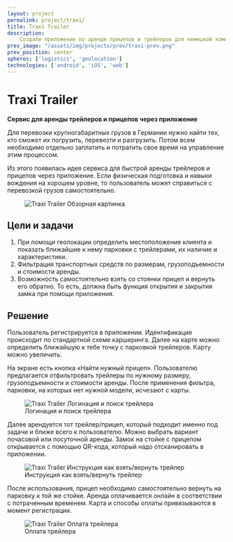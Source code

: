 ```yaml
---
layout: project
permalink: project/traxi/
title: Traxi Trailer
description:
    Создали приложение по аренде прицепов и трейлеров для немецкой компании. Приложение помогает людям сэкономить на перевозке крупногабаритных вещей
prev_image: "/assets/img/projects/prev/traxi-prev.png"
prev_position: center
spheres: ['logistics', 'geolocation']
technologies: ['android', 'iOS', 'web']
---
```


# Traxi Trailer

**Сервис для аренды трейлеров и прицепов через приложение**

Для перевозки крупногабаритных грузов в Германии нужно найти тex, кто сможет их погрузить, перевезти и разгрузить. Потом всем необходимо отдельно заплатить и потратить свое время на управление этим процессом.

Из этого появилась идея сервиса для быстрой аренды трейлеров и прицепов через приложение. Если физическая подготовка и навыки вождения на хорошем уровне, то пользователь может справиться с перевозкой грузов самостоятельно.

<figure>
    <img src="{{ site.baseurl }}/assets/img/projects/traxi/traxi-1-overview.png" alt="Traxi Trailer Обзорная картинка"/>
</figure>

## Цели и задачи

1. При помощи геолокации определить местоположение клиента и показать ближайшие к нему парковки с трейлерами, их наличие и характеристики.
2. Фильтрация транспортных средств по размерам, грузоподъемности и стоимости аренды.
3. Возможность самостоятельно взять со стоянки прицеп и вернуть его обратно. То есть, должна быть функция открытия и закрытия замка при помощи приложения.

## Решение

Пользователь регистрируется в приложении. Идентификация происходит по стандартной схеме каршеринга. Далее на карте можно определить ближайшую к тебе точку с парковкой трейлеров. Карту можно увеличить.

На экране есть кнопка «Найти нужный прицеп». Пользователю предлагается отфильтровать трейлеры по нужному размеру, грузоподъемности и стоимости аренды. После применения фильтра, парковки, на которых нет нужной модели, исчезают с карты.

<figure>
    <img src="{{ site.baseurl }}/assets/img/projects/traxi/traxi-2-logination-and-searching.png" alt="Traxi Trailer Логинация и поиск трейлера"/>
    <figcaption>Логинация и поиск трейлера</figcaption>
</figure>

Далее арендуется тот трейлер/прицеп, который подходит именно под задачи и ближе всего к пользователю. Можно выбрать вариант почасовой или посуточной аренды. Замок на стойке с прицепом открывается с помощью QR-кода, который надо отсканировать в приложении.

<figure>
    <img src="{{ site.baseurl }}/assets/img/projects/traxi/traxi-3-take-back-trailer.png" alt="Traxi Trailer Инструкция как взять/вернуть трейлер"/>
    <figcaption>Инструкция как взять/вернуть трейлер</figcaption>
</figure>

После использования, прицеп необходимо самостоятельно вернуть на парковку к той же стойке. Аренда оплачивается онлайн в соответствии с потраченным временем. Карта и способы оплаты привязываются в момент регистрации.

<figure>
    <img src="{{ site.baseurl }}/assets/img/projects/traxi/traxi-4-payment.png" alt="Traxi Trailer Оплата трейлера"/>
    <figcaption>Оплата трейлера</figcaption>
</figure>
